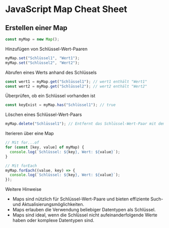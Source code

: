 # JavaScript Map Cheat Sheet

## Erstellen einer Map
```javascript
const myMap = new Map();
```
Hinzufügen von Schlüssel-Wert-Paaren
```javascript
myMap.set("Schlüssel1", "Wert1");
myMap.set("Schlüssel2", "Wert2");
```
Abrufen eines Werts anhand des Schlüssels
```javascript
const wert1 = myMap.get("Schlüssel1"); // wert1 enthält "Wert1"
const wert2 = myMap.get("Schlüssel2"); // wert2 enthält "Wert2"
```
Überprüfen, ob ein Schlüssel vorhanden ist
```javascript
const keyExist = myMap.has("Schlüssel1"); // true
```
Löschen eines Schlüssel-Wert-Paars
```javascript
myMap.delete("Schlüssel1"); // Entfernt das Schlüssel-Wert-Paar mit dem Schlüssel "Schlüssel1"
```
Iterieren über eine Map
```javascript
// Mit for...of
for (const [key, value] of myMap) {
  console.log(`Schlüssel: ${key}, Wert: ${value}`);
}

// Mit forEach
myMap.forEach((value, key) => {
  console.log(`Schlüssel: ${key}, Wert: ${value}`);
});

```
Weitere Hinweise
- Maps sind nützlich für Schlüssel-Wert-Paare und bieten effiziente Such- und Aktualisierungsmöglichkeiten.
- Maps erlauben die Verwendung beliebiger Datentypen als Schlüssel.
- Maps sind ideal, wenn die Schlüssel nicht aufeinanderfolgende Werte haben oder komplexe Datentypen sind.
